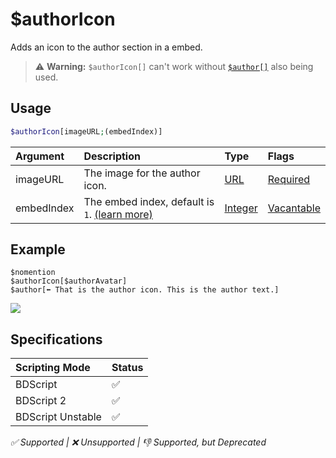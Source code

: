 # $authorIcon
Adds an icon to the author section in a embed.
> ⚠️ **Warning:** `$authorIcon[]` can't work without [`$author[]`](./author.md) also being used.

## Usage
```php
$authorIcon[imageURL;(embedIndex)]
```

| Argument | Description | Type | Flags |
| :---- | :---- | :---- | :---- |
| imageURL | The image for the author icon. | [URL](/src/resources/arguments/types.md#url) | [Required](/src/resources/arguments/flags.md#required)
| embedIndex | The embed index, default is `1`. [(learn more)](/src/resources/embedIndexes.md) | [Integer](/src/resources/arguments/types.md#integer) | [Vacantable](/src/resources/arguments/flags.md#vacantable)

## Example
```
$nomention
$authorIcon[$authorAvatar]
$author[⬅️ That is the author icon. This is the author text.]
```
![](https://user-images.githubusercontent.com/69215413/125960772-6234a8ae-f96f-4ff9-9fac-1a634ef3cc4d.png)

## Specifications
| Scripting Mode | Status
| :---- | :---- |
| BDScript | ✅ |
| BDScript 2 | ✅ |
| BDScript Unstable | ✅ |

*✅ Supported | ❌ Unsupported | 👎 Supported, but Deprecated*